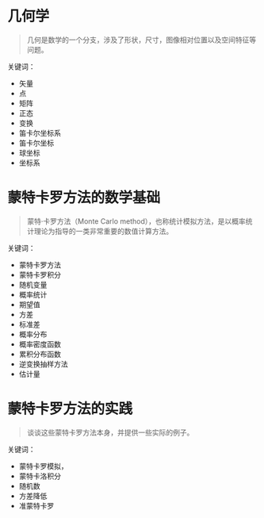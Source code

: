 # 几何学

> 几何是数学的一个分支，涉及了形状，尺寸，图像相对位置以及空间特征等问题。

关键词：
- 矢量
- 点
- 矩阵
- 正态
- 变换
- 笛卡尔坐标系
- 笛卡尔坐标
- 球坐标
- 坐标系

# 蒙特卡罗方法的数学基础

> 蒙特·卡罗方法（Monte Carlo method），也称统计模拟方法，是以概率统计理论为指导的一类非常重要的数值计算方法。

关键词：
- 蒙特卡罗方法
- 蒙特卡罗积分
- 随机变量
- 概率统计
- 期望值
- 方差
- 标准差
- 概率分布
- 概率密度函数
- 累积分布函数
- 逆变换抽样方法
- 估计量

# 蒙特卡罗方法的实践

> 谈谈这些蒙特卡罗方法本身，并提供一些实际的例子。

关键词：
- 蒙特卡罗模拟，
- 蒙特卡洛积分
- 随机数
- 方差降低
- 准蒙特卡罗
